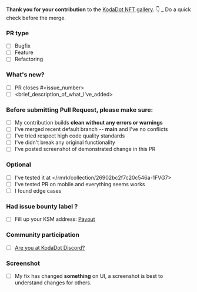 **Thank you for your contribution** to the [KodaDot NFT gallery](https://kodadot.xyz).
👇 \_ Do a quick check before the merge.

### PR type

- [ ] Bugfix
- [ ] Feature
- [ ] Refactoring

### What's new?

- [ ] PR closes #<issue_number>
- [ ] <brief_description_of_what_I've_added>

### Before submitting Pull Request, please make sure:

- [ ] My contribution builds **clean without any errors or warnings**
- [ ] I've merged recent default branch -- **main** and I've no conflicts
- [ ] I've tried respect high code quality standards
- [ ] I've didn't break any original functionality
- [ ] I've posted screenshot of demonstrated change in this PR

### Optional

- [ ] I've tested it at </rmrk/collection/26902bc2f7c20c546a-1FVG7>
- [ ] I've tested PR on mobile and everything seems works
- [ ] I found edge cases

### Had issue bounty label ?

- [ ] Fill up your KSM address: [Payout](https://beta.kodadot.xyz/transfer/?target=<My_Kusama_Address_check_https://github.com/kodadot/nft-gallery/blob/main/CONTRIBUTING.md#creating-your-ksm-address>)

### Community participation

- [ ] [Are you at KodaDot Discord?](https://discord.gg/35hzy2dXXh)

### Screenshot

- [ ] My fix has changed **something** on UI, a screenshot is best to understand changes for others.
